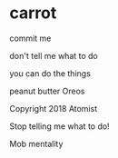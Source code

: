 # carrot

 
 
commit me     

don't tell me what to do
  
you can do the things

peanut butter Oreos

Copyright 2018 Atomist
 
Stop telling me what to do!

Mob mentality    
